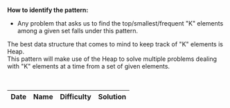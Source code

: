 **How to identify the pattern:**  
- Any problem that asks us to find the top/smallest/frequent "K" elements among a given set falls under this pattern.

The best data structure that comes to mind to keep track of "K" elements is Heap.  
This pattern will make use of the Heap to solve multiple problems dealing with "K" elements at a time from a set of given elements.  

<br/>

| Date | Name | Difficulty | Solution |
|:----:|:-----|:----------:|:--------:|
